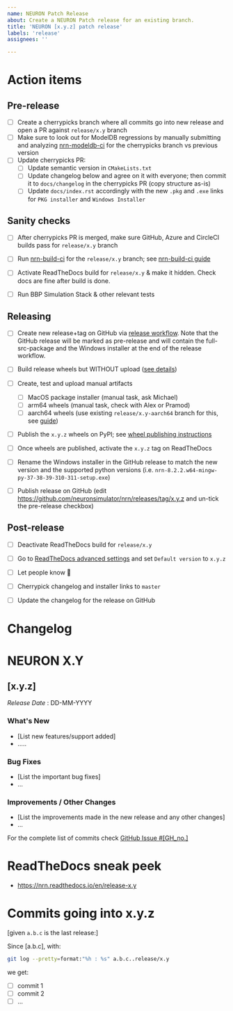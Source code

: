 ```yaml
---
name: NEURON Patch Release
about: Create a NEURON Patch release for an existing branch.
title: 'NEURON [x.y.z] patch release'
labels: 'release'
assignees: ''

---
```


Action items
============

Pre-release
---
- [ ] Create a cherrypicks branch where all commits go into new release and open a PR against `release/x.y` branch
- [ ] Make sure to look out for ModelDB regressions by manually submitting and analyzing [nrn-modeldb-ci](https://github.com/neuronsimulator/nrn-modeldb-ci/actions/workflows/nrn-modeldb-ci.yaml?query=event%3Aschedule++) for the cherrypicks branch vs previous version
- [ ] Update cherrypicks PR:
  - [ ] Update semantic version in `CMakeLists.txt`
  - [ ] Update changelog below and agree on it with everyone; then commit it to `docs/changelog` in the cherrypicks PR (copy structure as-is)
  - [ ] Update `docs/index.rst` accordingly with the new `.pkg` and `.exe` links for `PKG installer` and `Windows Installer`

Sanity checks
---
- [ ] After cherrypicks PR is merged, make sure GitHub, Azure and CircleCI builds pass for `release/x.y` branch
- [ ] Run [nrn-build-ci](https://github.com/neuronsimulator/nrn-build-ci/actions/workflows/build-neuron.yml) for the `release/x.y` branch; see [nrn-build-ci guide](https://github.com/neuronsimulator/nrn-build-ci#azure-wheels-testing---manual-workflow)
- [ ] Activate ReadTheDocs build for `release/x.y` & make it hidden. Check docs are fine after build is done.
- [ ] Run BBP Simulation Stack & other relevant tests


Releasing
---
- [ ] Create new release+tag on GitHub via [release workflow](https://github.com/neuronsimulator/nrn/actions/workflows/release.yml?query=workflow%3A%22NEURON+Release%22). Note that the GitHub release will be marked as pre-release and  will contain the full-src-package and the Windows installer at the end of the release workflow.
- [ ] Build release wheels but WITHOUT upload ([see details](https://nrn.readthedocs.io/en/latest/install/python_wheels.html#publishing-the-wheels-on-pypi-via-azure))
- [ ] Create, test and upload manual artifacts
  - [ ] MacOS package installer (manual task, ask Michael)
  - [ ] arm64 wheels (manual task, check with Alex or Pramod)
  - [ ] aarch64 wheels (use existing `release/x.y-aarch64` branch for this, see [guide](https://nrn.readthedocs.io/en/latest/install/python_wheels.html#publishing-the-wheels-on-pypi-via-circleci))
- [ ] Publish the `x.y.z` wheels on PyPI; see [wheel publishing instructions](https://nrn.readthedocs.io/en/latest/install/python_wheels.html#publishing-the-wheels-on-pypi-via-azure)
- [ ] Once wheels are published, activate the `x.y.z` tag on ReadTheDocs
- [ ] Rename the Windows installer in the GitHub release to match the new version and the supported python versions (i.e. `nrn-8.2.2.w64-mingw-py-37-38-39-310-311-setup.exe`)
- [ ] Publish release on GitHub (edit https://github.com/neuronsimulator/nrn/releases/tag/x.y.z and un-tick the pre-release checkbox)


Post-release
---
- [ ] Deactivate ReadTheDocs build for `release/x.y`
- [ ] Go to [ReadTheDocs advanced settings](https://readthedocs.org/dashboard/nrn/advanced/) and set `Default version` to `x.y.z`
- [ ] Let people know :rocket:
- [ ] Cherrypick changelog and installer links to `master`
- [ ] Update the changelog for the release on GitHub


Changelog
======

# NEURON X.Y

## [x.y.z]
_Release Date_ : DD-MM-YYYY


### What's New
* [List new features/support added]
* .....


### Bug Fixes
* [List the important bug fixes]
* ...


### Improvements /  Other Changes
* [List the improvements made in the new release and any other changes]
* ...


For the complete list of commits check  [GitHub Issue #[GH_no.]](https://github.com/neuronsimulator/nrn/issues/#[GH_no.])

ReadTheDocs sneak peek
======================
* https://nrn.readthedocs.io/en/release-x.y

Commits going into x.y.z
========================

[given `a.b.c` is the last release:]

Since [a.b.c], with:
```bash
git log --pretty=format:"%h : %s" a.b.c..release/x.y
```
we get:

- [ ] commit 1
- [ ] commit 2
- [ ] ...
